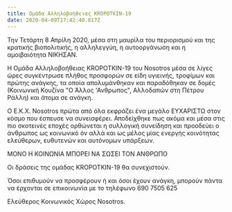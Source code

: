 ```yaml
---
title: Ομάδα Αλληλοβοήθειας KROPOTKIN-19
date: 2020-04-09T17:42:40.817Z
---
```

Την Τετάρτη 8 Απρίλη 2020, μέσα στη μαυρίλα του περιορισμού και της κρατικής βιοπολιτικής, η αλληλεγγύη, η αυτοοργάνωση και η αμοιβαιότητα ΝΙΚΗΣΑΝ.

Η Ομάδα Αλληλοβοήθειας KROPOTKIN-19 του Nosotros μέσα σε λίγες ώρες συγκέντρωσε πλήθος προσφορών σε είδη υγιεινής, τροφίμων και πρώτης ανάγκης, τα οποία απολυμάνθηκαν και παραδόθηκαν σε δομές (Κοινωνική Κουζίνα "Ο Άλλος 'Ανθρωπος", Αλλοδαπών στη Πέτρου Ράλλη) και άτομα σε ανάγκη.

Ο Ε.Κ.Χ. Nosotros πρώτα από όλα εκφράζει ένα μεγάλο ΕΥΧΑΡΙΣΤΩ στον κόσμο που έσπευσε να συνεισφέρει. Αποδείχθηκε πως ακόμα και μέσα στις πιο σκοτεινές εποχές ορθώνεται η συλλογική συνείδηση και προοδεύει ο άνθρωπος ως κοινωνικό όν αλλά και ως μέλος μίας ενεργής κοινότητας ελεύθερων, ευθυτενών και αυτόνομων υπάρξεων.

ΜΟΝΟ Η ΚΟΙΝΩΝΙΑ ΜΠΟΡΕΙ ΝΑ ΣΩΣΕΙ ΤΟΝ ΑΝΘΡΩΠΟ

Οι δράσεις της ομάδας KROPOTKIN-19 θα συνεχιστούν.

Όσοι επιθυμούν να προσφέρουν ή και όσοι έχουν ανάγκη, μπορούν πάντα να έρχονται σε επικοινωνία με το τηλέφωνο 690 7505 625

Ελεύθερος Κοινωνικός Χώρος Nosotros.